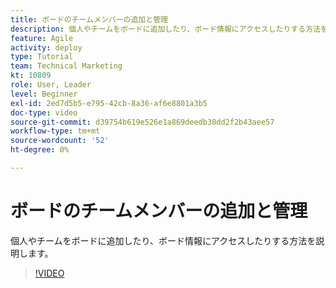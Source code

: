 ```yaml
---
title: ボードのチームメンバーの追加と管理
description: 個人やチームをボードに追加したり、ボード情報にアクセスしたりする方法を説明します。
feature: Agile
activity: deploy
type: Tutorial
team: Technical Marketing
kt: 10809
role: User, Leader
level: Beginner
exl-id: 2ed7d5b5-e795-42cb-8a36-af6e8801a3b5
doc-type: video
source-git-commit: d39754b619e526e1a869deedb38dd2f2b43aee57
workflow-type: tm+mt
source-wordcount: '52'
ht-degree: 0%

---
```


# ボードのチームメンバーの追加と管理

個人やチームをボードに追加したり、ボード情報にアクセスしたりする方法を説明します。

>[!VIDEO](https://video.tv.adobe.com/v/346808)
